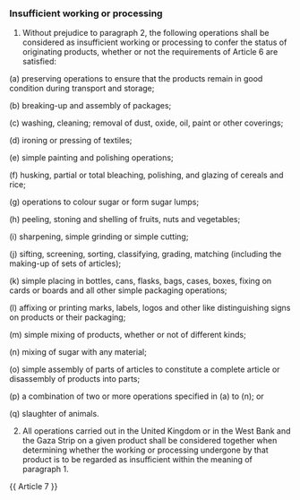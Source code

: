 ### Insufficient working or processing

1.	Without prejudice to paragraph 2, the following operations shall be considered as insufficient working or processing to confer the status of originating products, whether or not the requirements of Article 6 are satisfied:

(a)	preserving operations to ensure that the products remain in good condition during transport and storage;

(b)	breaking-up and assembly of packages;

(c)	washing, cleaning; removal of dust, oxide, oil, paint or other coverings;

(d)	ironing or pressing of textiles;

(e)	simple painting and polishing operations;

(f)	husking, partial or total bleaching, polishing, and glazing of cereals and rice;

(g)	operations to colour sugar or form sugar lumps;

(h)	peeling, stoning and shelling of fruits, nuts and vegetables;

(i)	sharpening, simple grinding or simple cutting;

(j)	sifting, screening, sorting, classifying, grading, matching (including the making-up of sets of articles);

(k)	simple placing in bottles, cans, flasks, bags, cases, boxes, fixing on cards or boards and all other simple packaging operations;

(l)	affixing or printing marks, labels, logos and other like distinguishing signs on products or their packaging;

(m)	simple mixing of products, whether or not of different kinds;

(n)	mixing of sugar with any material;

(o)	simple assembly of parts of articles to constitute a complete article or disassembly of products into parts;

(p)	a combination of two or more operations specified in (a) to (n); or

(q)	slaughter of animals.


2.	All operations carried out in the United Kingdom or in the West Bank and the Gaza Strip on a given product shall be considered together when determining whether the working or processing undergone by that product is to be regarded as insufficient within the meaning of paragraph 1.

{{ Article 7 }}
